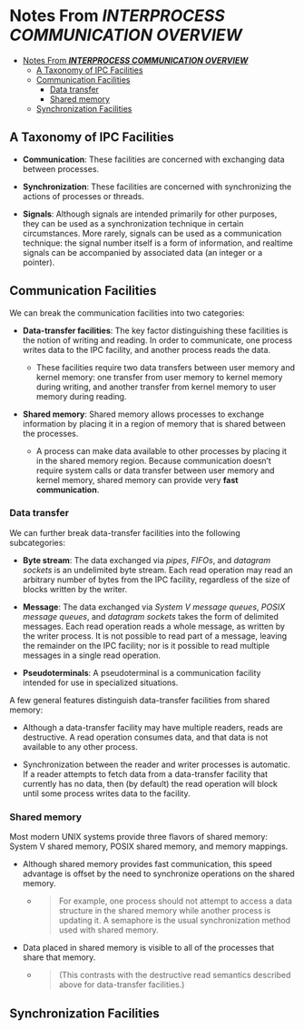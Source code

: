 # Notes From ***INTERPROCESS COMMUNICATION OVERVIEW***

- [Notes From ***INTERPROCESS COMMUNICATION OVERVIEW***](#notes-from-interprocess-communication-overview)
  - [A Taxonomy of IPC Facilities](#a-taxonomy-of-ipc-facilities)
  - [Communication Facilities](#communication-facilities)
    - [Data transfer](#data-transfer)
    - [Shared memory](#shared-memory)
  - [Synchronization Facilities](#synchronization-facilities)


## A Taxonomy of IPC Facilities

- **Communication**: These facilities are concerned with exchanging data between processes.

- **Synchronization**: These facilities are concerned with synchronizing the actions of processes or threads.

- **Signals**: Although signals are intended primarily for other purposes, they can be used as a synchronization technique in certain circumstances. More rarely, signals can be used as a communication technique: the signal number itself is a form of information, and realtime signals can be accompanied by associated data (an integer or a pointer).

## Communication Facilities

We can break the communication facilities into two categories:

- **Data-transfer facilities**: The key factor distinguishing these facilities is the notion of writing and reading. In order to communicate, one process writes data to the IPC facility, and another process reads the data.
  - These facilities require two data transfers between user memory and kernel memory: one transfer from user memory to kernel memory during writing, and another transfer from kernel memory to user memory during reading.

- **Shared memory**: Shared memory allows processes to exchange information by placing it in a region of memory that is shared between the processes.
  - A process can make data available to other processes by placing it in the shared memory region. Because communication doesn’t require system calls or data transfer between user memory and kernel memory, shared memory can provide very **fast communication**.

### Data transfer

We can further break data-transfer facilities into the following subcategories:

- **Byte stream**: The data exchanged via *pipes*, *FIFOs*, and *datagram sockets* is an undelimited byte stream. Each read operation may read an arbitrary number of bytes from the IPC facility, regardless of the size of blocks written by the writer.

- **Message**: The data exchanged via *System V message queues*, *POSIX message queues*, and *datagram sockets* takes the form of delimited messages. Each read operation reads a whole message, as written by the writer process. It is not possible to read part of a message, leaving the remainder on the IPC facility; nor is it possible to read multiple messages in a single read operation.

- **Pseudoterminals**: A pseudoterminal is a communication facility intended for use in specialized situations.

A few general features distinguish data-transfer facilities from shared memory:

- Although a data-transfer facility may have multiple readers, reads are destructive. A read operation consumes data, and that data is not available to any other process.

- Synchronization between the reader and writer processes is automatic. If a reader attempts to fetch data from a data-transfer facility that currently has no data, then (by default) the read operation will block until some process writes data to the facility.


### Shared memory

Most modern UNIX systems provide three flavors of shared memory: System V shared memory, POSIX shared memory, and memory mappings.

- Although shared memory provides fast communication, this speed advantage is offset by the need to synchronize operations on the shared memory. 
  - > For example, one process should not attempt to access a data structure in the shared memory while another process is updating it. A semaphore is the usual synchronization method used with shared memory.

- Data placed in shared memory is visible to all of the processes that share that memory.
  - > (This contrasts with the destructive read semantics described above for data-transfer facilities.)

## Synchronization Facilities
